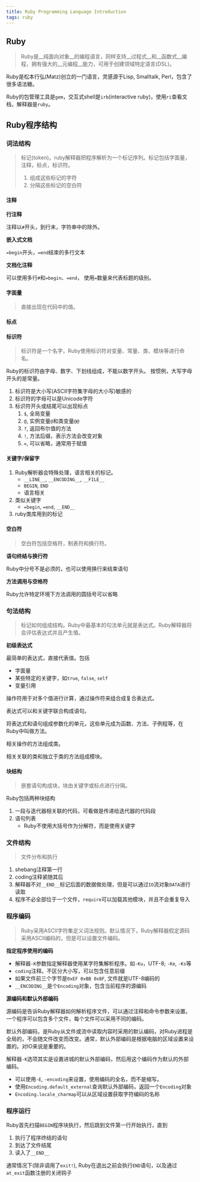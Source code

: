 ```yaml
---
title: Ruby Programming Language Introduction
tags: ruby
---
```


## Ruby

> Ruby是__纯面向对象__的编程语言，同样支持__过程式__和__函数式__编程，拥有强大的__元编程__能力，可用于创建领域特定语言(DSL)。

Ruby是松本行弘(Matz)创立的一门语言，灵感源于Lisp, Smalltalk, Perl，包含了很多语法糖。

Ruby的包管理工具是`gem`，交互式shell是`irb`(interactive ruby)，使用`ri`查看文档，解释器是`ruby`。

## Ruby程序结构

### 词法结构

> 标记(token)。ruby解释器把程序解析为一个标记序列。标记包括字面量，注释，标点，标识符。
> 1. 组成这些标记的字符
> 2. 分隔这些标记的空白符

#### 注释

__行注释__

注释以`#`开头，到行末，字符串中的除外。

__嵌入式文档__

`=begin`开头，`=end`结束的多行文本

__文档化注释__

可以使用多行`#`和`=begin`、`=end`， 使用`=`数量来代表标题的级别。

#### 字面量

> 直接出现在代码中的值。

#### 标点

#### 标识符

> 标识符是一个名字，Ruby使用标识符对变量、常量、类、模块等进行命名。

Ruby的标识符由字母、数字、下划线组成，不能以数字开头。
按惯例，大写字母开头的是常量。

1. 标识符是大小写(ASCII字符集字母的大小写)敏感的
2. 标识符的字母可以是Unicode字符
3. 标识符开头或结尾可以出现标点
    1. `$`, 全局变量
    2. `@`, 实例变量`@`和类变量`@@`
    3. `?`, 返回布尔值的方法
    4. `!`, 方法后缀，表示方法会改变对象
    5. `=`, 可以省略，通常用于赋值

#### 关键字/保留字

1. Ruby解析器会特殊处理，语言相关的标记。
    - `__LINE__`, `__ENCODING__`, `__FILE__`
    - `BEGIN`, `END`
    - 语言相关
2. 类似关键字
    - `=begin`, `=end`, `__END__`
3. ruby类库用到的标记

#### 空白符

> 空白符包括空格符，制表符和换行符。

__语句终结与换行符__

Ruby中分号不是必须的，也可以使用换行来结束语句

__方法调用与空格符__

Ruby允许特定环境下方法调用的圆括号可以省略

### 句法结构

> 标记如何组成结构。Ruby中最基本的句法单元就是表达式。Ruby解释器将会评估表达式并且产生值。

__初级表达式__

最简单的表达式，直接代表值。包括

- 字面量
- 某些特定的关键字，如`true`, `false`, `self`
- 变量引用

操作符用于对多个值进行计算，通过操作符来组合成复合表达式。

表达式可以和关键字联合构成语句。

将表达式和语句组成参数化的单元，这些单元成为函数、方法、子例程等，在Ruby中叫做方法。

相关操作的方法组成类。

相关关联的类和独立于类的方法组成模块。

#### 块结构

> 嵌套语句构成块，块由关键字或标点进行分隔。

Ruby包括两种块结构

1. 一段与迭代器相关联的代码，可看做是传递给迭代器的代码段
2. 语句列表
    - Ruby不使用大括号作为分解符，而是使用关键字

### 文件结构

> 文件分布和执行

1. shebang注释第一行
2. coding注释紧随其后
3. 解释器不对`__END__`标记后面的数据做处理，但是可以通过`IO`流对象`DATA`进行读取
4. 程序不必全部位于一个文件，`require`可以加载其他模块，并且不会重复导入

### 程序编码

> Ruby采用ASCII字符集定义词法规则。默认情况下，Ruby解释器假定源码采用ASCII编码的，但是可以设置文件编码。

__指定程序使用的编码__

- 解释器`-K`参数指定解释器使用某字符集解析程序。如`-Ku`，UTF-8; `-Ke`, `-Ks`等
- `coding`注释。不区分大小写，可以包含任意前缀
- 如果文件前三个字节是`0xEF 0xBB 0xBF`, 文件就是UTF-8编码的
- `__ENCODING__`是个`Encoding`对象，包含当前程序的源编码

__源编码和默认外部编码__

源编码是告诉Ruby解释器如何解析程序文件，可以通过注释和命令参数来设置。一个程序可以包含多个文件，每个文件可以采用不同的编码。

默认外部编码，是Ruby从文件或流中读取内容时采用的默认编码，对Ruby进程是全局的，不会随文件改变而改变。通常，默认外部编码是根据电脑的区域设置来设置的。对IO来说是重要的。

解释器`-K`选项其实是设置进城的默认外部编码，然后用这个编码作为默认的外部编码。

- 可以使用`-E`, `-encoding`来设置，使用编码的全名，而不是缩写。
- 使用`Encoding.default_external`查询默认外部编码，返回一个`Encoding`对象
- `Encoding.locale_charmap`可以从区域设置获取字符编码的名称

### 程序运行

Ruby首先扫描`BEGIN`程序块执行，然后跳到文件第一行开始执行，直到

1. 执行了程序终结的语句
2. 到达了文件结尾
3. 读入了`__END__`

通常情况下(除非调用了`exit!`), Ruby在退出之前会执行`END`语句，以及通过`at_exit`函数注册的关闭钩子



